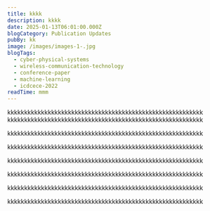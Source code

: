 ```yaml
---
title: kkkk
description: kkkk
date: 2025-01-13T06:01:00.000Z
blogCategory: Publication Updates
pubBy: kk
image: /images/images-1-.jpg
blogTags:
  - cyber-physical-systems
  - wireless-communication-technology
  - conference-paper
  - machine-learning
  - icdcece-2022
readTime: mmm
---
```

kkkkkkkkkkkkkkkkkkkkkkkkkkkkkkkkkkkkkkkkkkkkkkkkkkkkkkkkkk 
kkkkkkkkkkkkkkkkkkkkkkkkkkkkkkkkkkkkkkkkkkkkkkkkkkkkkkkkkk


kkkkkkkkkkkkkkkkkkkkkkkkkkkkkkkkkkkkkkkkkkkkkkkkkkkkkkkkkk


kkkkkkkkkkkkkkkkkkkkkkkkkkkkkkkkkkkkkkkkkkkkkkkkkkkkkkkkkk


kkkkkkkkkkkkkkkkkkkkkkkkkkkkkkkkkkkkkkkkkkkkkkkkkkkkkkkkkk


kkkkkkkkkkkkkkkkkkkkkkkkkkkkkkkkkkkkkkkkkkkkkkkkkkkkkkkkkk


kkkkkkkkkkkkkkkkkkkkkkkkkkkkkkkkkkkkkkkkkkkkkkkkkkkkkkkkkk


kkkkkkkkkkkkkkkkkkkkkkkkkkkkkkkkkkkkkkkkkkkkkkkkkkkkkkkkkk
